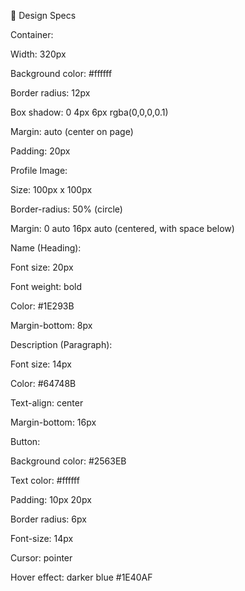 📐 Design Specs

Container:

Width: 320px

Background color: #ffffff

Border radius: 12px

Box shadow: 0 4px 6px rgba(0,0,0,0.1)

Margin: auto (center on page)

Padding: 20px

Profile Image:

Size: 100px x 100px

Border-radius: 50% (circle)

Margin: 0 auto 16px auto (centered, with space below)

Name (Heading):

Font size: 20px

Font weight: bold

Color: #1E293B

Margin-bottom: 8px

Description (Paragraph):

Font size: 14px

Color: #64748B

Text-align: center

Margin-bottom: 16px

Button:

Background color: #2563EB

Text color: #ffffff

Padding: 10px 20px

Border radius: 6px

Font-size: 14px

Cursor: pointer

Hover effect: darker blue #1E40AF